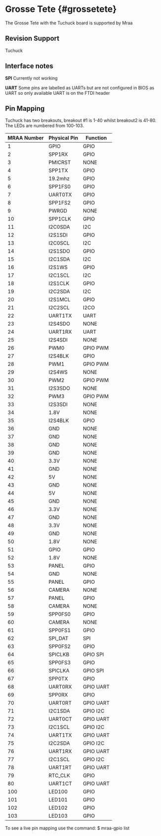 Grosse Tete {#grossetete}
===========

The Grosse Tete with the Tuchuck board is supported by Mraa

Revision Support
----------------

Tuchuck

Interface notes
---------------

**SPI** Currently not working

**UART** Some pins are labelled as UARTs but are not configured in BIOS as UART
so only available UART is on the FTDI header

Pin Mapping
-----------

Tuchuck has two breakouts, breakout #1 is 1-40 whilst breakout2 is 41-80. The
LEDs are numbered from 100-103.

| MRAA Number | Physical Pin | Function |
|-------------|--------------|----------|
| 1           | GPIO         | GPIO     |
| 2           | SPP1RX       | GPIO     |
| 3           | PMICRST      | NONE     |
| 4           | SPP1TX       | GPIO     |
| 5           | 19.2mhz      | GPIO     |
| 6           | SPP1FS0      | GPIO     |
| 7           | UART0TX      | GPIO     |
| 8           | SPP1FS2      | GPIO     |
| 9           | PWRGD        | NONE     |
| 10          | SPP1CLK      | GPIO     |
| 11          | I2C0SDA      | I2C      |
| 12          | I2S1SDI      | GPIO     |
| 13          | I2C0SCL      | I2C      |
| 14          | I2S1SDO      | GPIO     |
| 15          | I2C1SDA      | I2C      |
| 16          | I2S1WS       | GPIO     |
| 17          | I2C1SCL      | I2C      |
| 18          | I2S1CLK      | GPIO     |
| 19          | I2C2SDA      | I2C      |
| 20          | I2S1MCL      | GPIO     |
| 21          | I2C2SCL      | I2CO     |
| 22          | UART1TX      | UART     |
| 23          | I2S4SDO      | NONE     |
| 24          | UART1RX      | UART     |
| 25          | I2S4SDI      | NONE     |
| 26          | PWM0         | GPIO PWM |
| 27          | I2S4BLK      | GPIO     |
| 28          | PWM1         | GPIO PWM |
| 29          | I2S4WS       | NONE     |
| 30          | PWM2         | GPIO PWM |
| 31          | I2S3SDO      | NONE     |
| 32          | PWM3         | GPIO PWM |
| 33          | I2S3SDI      | NONE     |
| 34          | 1.8V         | NONE     |
| 35          | I2S4BLK      | GPIO     |
| 36          | GND          | NONE     |
| 37          | GND          | NONE     |
| 38          | GND          | NONE     |
| 39          | GND          | NONE     |
| 40          | 3.3V         | NONE     |
| 41          | GND          | NONE     |
| 42          | 5V           | NONE     |
| 43          | GND          | NONE     |
| 44          | 5V           | NONE     |
| 45          | GND          | NONE     |
| 46          | 3.3V         | NONE     |
| 47          | GND          | NONE     |
| 48          | 3.3V         | NONE     |
| 49          | GND          | NONE     |
| 50          | 1.8V         | NONE     |
| 51          | GPIO         | GPIO     |
| 52          | 1.8V         | NONE     |
| 53          | PANEL        | GPIO     |
| 54          | GND          | NONE     |
| 55          | PANEL        | GPIO     |
| 56          | CAMERA       | NONE     |
| 57          | PANEL        | GPIO     |
| 58          | CAMERA       | NONE     |
| 59          | SPP0FS0      | GPIO     |
| 60          | CAMERA       | NONE     |
| 61          | SPP0FS1      | GPIO     |
| 62          | SPI_DAT      | SPI      |
| 63          | SPP0FS2      | GPIO     |
| 64          | SPICLKB      | GPIO SPI |
| 65          | SPP0FS3      | GPIO     |
| 66          | SPICLKA      | GPIO SPI |
| 67          | SPP0TX       | GPIO     |
| 68          | UART0RX      | GPIO UART|
| 69          | SPP0RX       | GPIO     |
| 70          | UART0RT      | GPIO UART|
| 71          | I2C1SDA      | GPIO I2C |
| 72          | UART0CT      | GPIO UART|
| 73          | I2C1SCL      | GPIO I2C |
| 74          | UART1TX      | GPIO UART|
| 75          | I2C2SDA      | GPIO I2C |
| 76          | UART1RX      | GPIO UART|
| 77          | I2C1SCL      | GPIO I2C |
| 78          | UART1RT      | GPIO UART|
| 79          | RTC_CLK      | GPIO     |
| 80          | UART1CT      | GPIO UART|
| 100         | LED100       | GPIO     |
| 101         | LED101       | GPIO     |
| 102         | LED102       | GPIO     |
| 103         | LED103       | GPIO     |

To see a live pin mapping use the command:
$ mraa-gpio list
